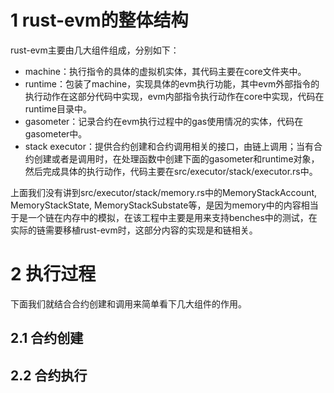 # 1 rust-evm的整体结构
rust-evm主要由几大组件组成，分别如下：
- machine：执行指令的具体的虚拟机实体，其代码主要在core文件夹中。
- runtime：包装了machine，实现具体的evm执行功能，其中evm外部指令的执行动作在这部分代码中实现，evm内部指令执行动作在core中实现，代码在runtime目录中。
- gasometer：记录合约在evm执行过程中的gas使用情况的实体，代码在gasometer中。
- stack executor：提供合约创建和合约调用相关的接口，由链上调用；当有合约创建或者是调用时，在处理函数中创建下面的gasometer和runtime对象，然后完成具体的执行动作，代码主要在src/executor/stack/executor.rs中。

上面我们没有讲到src/executor/stack/memory.rs中的MemoryStackAccount, MemoryStackState, MemoryStackSubstate等，是因为memory中的内容相当于是一个链在内存中的模拟，在该工程中主要是用来支持benches中的测试，在实际的链需要移植rust-evm时，这部分内容的实现是和链相关。

# 2 执行过程
下面我们就结合合约创建和调用来简单看下几大组件的作用。

## 2.1 合约创建


## 2.2 合约执行

